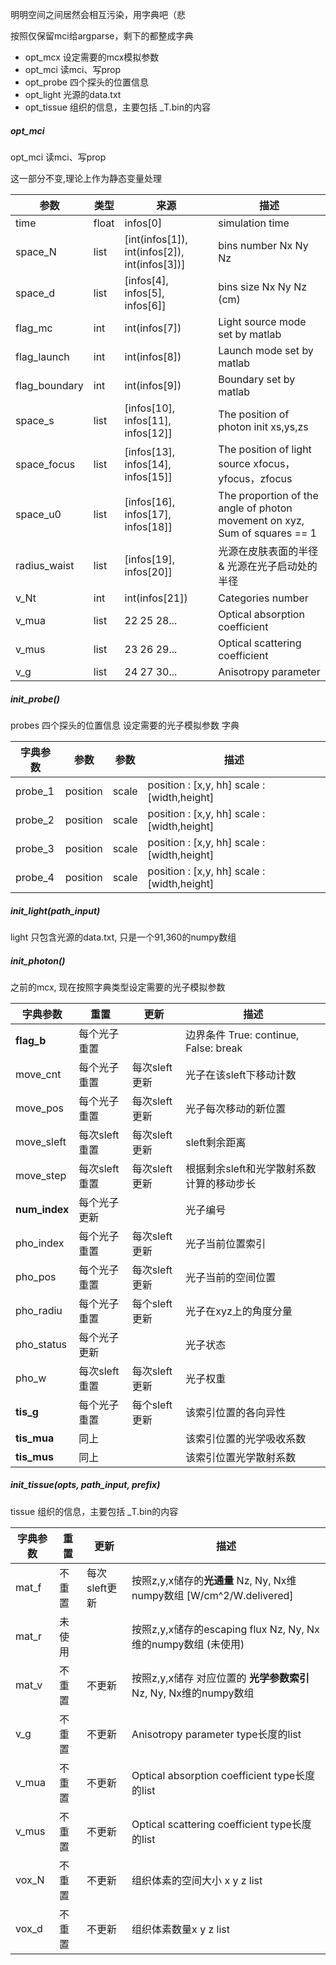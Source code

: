 明明空间之间居然会相互污染，用字典吧（悲

按照仅保留mci给argparse，剩下的都整成字典

- opt_mcx  设定需要的mcx模拟参数
- opt_mci  读mci、写prop
- opt_probe  四个探头的位置信息
- opt_light   光源的data.txt
- opt_tissue 组织的信息，主要包括 _T.bin的内容



##### opt_mci

opt_mci  读mci、写prop

这一部分不变,理论上作为静态变量处理

| 参数          | 类型  | 来源                                          | 描述                                                         |
| ------------- | ----- | --------------------------------------------- | ------------------------------------------------------------ |
| time          | float | infos[0]                                      | simulation time                                              |
| space_N       | list  | [int(infos[1]), int(infos[2]), int(infos[3])] | bins number Nx Ny Nz                                         |
| space_d       | list  | [infos[4], infos[5], infos[6]]                | bins size Nx Ny Nz (cm)                                      |
| flag_mc       | int   | int(infos[7])                                 | Light source mode set by matlab                              |
| flag_launch   | int   | int(infos[8])                                 | Launch mode set by matlab                                    |
| flag_boundary | int   | int(infos[9])                                 | Boundary set by matlab                                       |
| space_s       | list  | [infos[10], infos[11], infos[12]]             | The position of photon init xs,ys,zs                         |
| space_focus   | list  | [infos[13], infos[14], infos[15]]             | The position of light source xfocus，yfocus，zfocus          |
| space_u0      | list  | [infos[16], infos[17], infos[18]]             | The proportion of the angle of photon movement on xyz, Sum of squares == 1 |
| radius_waist  | list  | [infos[19], infos[20]]                        | 光源在皮肤表面的半径 & 光源在光子启动处的半径                |
| v_Nt          | int   | int(infos[21])                                | Categories number                                            |
| v_mua         | list  | 22 25 28...                                   | Optical absorption coefficient                               |
| v_mus         | list  | 23 26 29...                                   | Optical scattering coefficient                               |
| v_g           | list  | 24 27 30...                                   | Anisotropy parameter                                         |

##### init_probe()

probes 四个探头的位置信息  设定需要的光子模拟参数  字典

| 字典参数 | 参数     | 参数  | 描述                                          |
| -------- | -------- | ----- | --------------------------------------------- |
| probe_1  | position | scale | position : [x,y, hh]   scale : [width,height] |
| probe_2  | position | scale | position : [x,y, hh]   scale : [width,height] |
| probe_3  | position | scale | position : [x,y, hh]   scale : [width,height] |
| probe_4  | position | scale | position : [x,y, hh]   scale : [width,height] |

##### init_light(path_input)

light  只包含光源的data.txt, 只是一个91,360的numpy数组

##### init_photon()

之前的mcx, 现在按照字典类型设定需要的光子模拟参数  

| 字典参数      | 重置          | 更新          | 描述                                      |
| ------------- | ------------- | ------------- | ----------------------------------------- |
| **flag_b**    | 每个光子重置  |               | 边界条件 True: continue, False: break     |
| move_cnt      | 每个光子重置  | 每次sleft更新 | 光子在该sleft下移动计数                   |
| move_pos      | 每个光子重置  | 每次sleft更新 | 光子每次移动的新位置                      |
| move_sleft    | 每次sleft重置 | 每次sleft更新 | sleft剩余距离                             |
| move_step     | 每次sleft重置 | 每次sleft更新 | 根据剩余sleft和光学散射系数计算的移动步长 |
| **num_index** | 每个光子更新  |               | 光子编号                                  |
| pho_index     | 每个光子重置  | 每次sleft更新 | 光子当前位置索引                          |
| pho_pos       | 每个光子重置  | 每次sleft更新 | 光子当前的空间位置                        |
| pho_radiu     | 每个光子重置  | 每个sleft更新 | 光子在xyz上的角度分量                     |
| pho_status    | 每个光子更新  |               | 光子状态                                  |
| pho_w         | 每次sleft重置 | 每次sleft更新 | 光子权重                                  |
| **tis_g**     | 每个光子重置  | 每个sleft更新 | 该索引位置的各向异性                      |
| **tis_mua**   | 同上          |               | 该索引位置的光学吸收系数                  |
| **tis_mus**   | 同上          |               | 该索引位置光学散射系数                    |

##### init_tissue(opts, path_input, prefix)

tissue 组织的信息，主要包括 _T.bin的内容



| 字典参数 | 重置   | 更新          | 描述                                                         |
| -------- | ------ | ------------- | ------------------------------------------------------------ |
| mat_f    | 不重置 | 每次sleft更新 | 按照z,y,x储存的**光通量**  Nz, Ny, Nx维numpy数组 [W/cm^2/W.delivered] |
| mat_r    | 未使用 |               | 按照z,y,x储存的escaping flux    Nz, Ny, Nx维的numpy数组  (未使用) |
| mat_v    | 不重置 | 不更新        | 按照z,y,x储存 对应位置的 **光学参数索引**  Nz, Ny, Nx维的numpy数组 |
| v_g      | 不重置 | 不更新        | Anisotropy parameter  type长度的list                         |
| v_mua    | 不重置 | 不更新        | Optical absorption coefficient     type长度的list            |
| v_mus    | 不重置 | 不更新        | Optical scattering coefficient     type长度的list            |
| vox_N    | 不重置 | 不更新        | 组织体素的空间大小 x y z list                                |
| vox_d    | 不重置 | 不更新        | 组织体素数量x y z list                                       |

